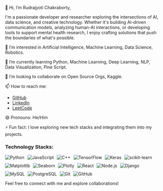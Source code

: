 👋 Hi, I’m Rudrajyoti Chakraborty,

I'm a passionate developer and researcher exploring the intersections of AI, data science, and creative technology. Whether it's building AI-driven communication models, analyzing human-AI interactions, or developing tools to support mental health research, I enjoy crafting solutions that push the boundaries of what's possible.

👀 I’m interested in Artificial Intelligence, Machine Learning, Data Science, Robotics.

🌱 I’m currently learning Python, Machine Learning, Deep Learning, NLP, Data Visualization, Pine Script.

💞️ I’m looking to collaborate on Open Source Orgs, Kaggle.

📫 How to reach me:
- [GitHub](https://github.com/RudraCodesForU)
- [LinkedIn](https://www.linkedin.com/in/rudrajyoti-chakraborty/)
- [LeetCode](https://leetcode.com/Rudrajyoti2003)

😄 Pronouns: He/Him

⚡ Fun fact: I love exploring new tech stacks and integrating them into my projects.

### Technology Stacks:

<div style="display:flex; flex-wrap:wrap; gap:10px;">
    <img src="https://img.shields.io/badge/-Python-3776AB?logo=python&logoColor=white&style=for-the-badge" alt="Python"/>
    <img src="https://img.shields.io/badge/-JavaScript-F7DF1E?logo=javascript&logoColor=black&style=for-the-badge" alt="JavaScript"/>
    <img src="https://img.shields.io/badge/-C++-00599C?logo=c%2B%2B&logoColor=white&style=for-the-badge" alt="C++"/>
    <img src="https://img.shields.io/badge/-TensorFlow-FF6F00?logo=tensorflow&logoColor=white&style=for-the-badge" alt="TensorFlow"/>
    <img src="https://img.shields.io/badge/-Keras-D00000?logo=keras&logoColor=white&style=for-the-badge" alt="Keras"/>
    <img src="https://img.shields.io/badge/-scikit--learn-F7931E?logo=scikitlearn&logoColor=white&style=for-the-badge" alt="scikit-learn"/>
    <img src="https://img.shields.io/badge/-Matplotlib-11557C?logo=matplotlib&logoColor=white&style=for-the-badge" alt="Matplotlib"/>
    <img src="https://img.shields.io/badge/-Seaborn-9C27B0?logo=seaborn&logoColor=white&style=for-the-badge" alt="Seaborn"/>
    <img src="https://img.shields.io/badge/-Plotly-3F4F75?logo=plotly&logoColor=white&style=for-the-badge" alt="Plotly"/>
    <img src="https://img.shields.io/badge/-React-61DAFB?logo=react&logoColor=black&style=for-the-badge" alt="React"/>
    <img src="https://img.shields.io/badge/-Node.js-339933?logo=nodedotjs&logoColor=white&style=for-the-badge" alt="Node.js"/>
    <img src="https://img.shields.io/badge/-Django-092E20?logo=django&logoColor=white&style=for-the-badge" alt="Django"/>
    <img src="https://img.shields.io/badge/-MySQL-4479A1?logo=mysql&logoColor=white&style=for-the-badge" alt="MySQL"/>
    <img src="https://img.shields.io/badge/-PostgreSQL-336791?logo=postgresql&logoColor=white&style=for-the-badge" alt="PostgreSQL"/>
    <img src="https://img.shields.io/badge/-Git-F05032?logo=git&logoColor=white&style=for-the-badge" alt="Git"/>
    <img src="https://img.shields.io/badge/-GitHub-181717?logo=github&logoColor=white&style=for-the-badge" alt="GitHub"/>
</div>

Feel free to connect with me and explore collaborations!

<!---
RudraCodesForU/RudraCodesForU is a ✨ special ✨ repository because its `README.md` (this file) appears on your GitHub profile.
You can click the Preview link to take a look at your changes.
--->
